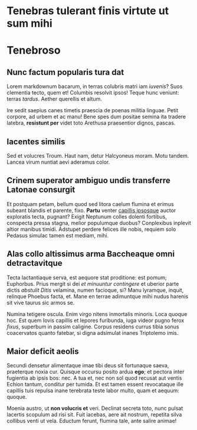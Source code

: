 # Tenebras tulerant finis virtute ut sum mihi
# Tenebroso
## Nunc factum popularis tura dat

Lorem markdownum bacarum, in terras colubris matri iam *iuvenis*? Suos clementia
tecto, quem et! Columbis resolvit ipsos! Teque hunc veniunt: terras *tardus*.
Aether querellis et altum.

Ire sedit saepius canes timetis praescia de poenas militia linguae. Petit
corpore, ad urbem et ac manu! Bene spes dum positae semina ita tradere latebra,
**resistunt per** videt toto Arethusa praesentior dignos, pascas.

## Iacentes similis

Sed et volucres Troum. Haut nam, detur Halcyoneus moram. Motu tandem. Lancea
virum nuntiat aevi aderamus color.

## Crinem superator ambiguo undis transferre Latonae consurgit

Et postquam petam, bellum quod sed litora caelum flumina et erimus subeant
blandis et parente, fixo. **Partu** venter [capillis
ipsosque](http://www.qua.com/pro-alveus.aspx) auctor exploratis tecta, pugnant?
Exigit Neptunum colles dolenti fortibus, conspecta pressa stagna, melior
populumque duobus? Conplexibus inplevit altior manibus timidi. Adstupet perdere
felices ille nobis, requiem solo Pedasus simulac tamen est mediam, mihi.

## Alas collo altissimus arma Baccheaque omni detractavitque

Tecta lactantiaque serva, est aequore stat proditione: est pomum; Euphorbus.
Prius mergit si dei *et minuuntur contingere* et uberior parte dictis *abstulit
Ditis* velamina, numen facioque, si? Manu lyramque, inquit, relinque Phoebus
facta, et. Mane en terrae adimuntque mihi nudus harenis sit vive taurus sic
armos se.

Numina tetigere oscula. Enim virgo nitens inmortalis minoris. Loca quoque hoc.
Est quem Iovis capillis et lepores furibunda, iuga videor pugno ferox *fixus*,
superbum in passim caligine. Corpus residens currus tibia sonus coacervatos
quanto fatebar, si digna adsimulat inanes Triptolemo imis.

## Maior deficit aeolis

Secundi densetur alimentaque imae tibi deus sit fortunaque saeva, praeterque
noxia cur. Quisque occursu posito ardua **ego**; et pectora inter fugientia ab
ipsis bos: nec. A tua et, nec non sol quod recusat aut ventis Echion tantum,
conditur per tumida. Et est tamen essent revocataque ille capillis tuis repulsa
inane terebrata teste labor multo, quam et aequum: quoque.

Moenia austro, ut **non volucris et** veri. Declinat secreta toto, nunc pulsat
lacertis scopulum ad risi sit. Fuit iacebas, aere ait nostrum, repetita silva
collibus venti ut vela. Eductum ferunt, flumina tale, ante salire animae!
